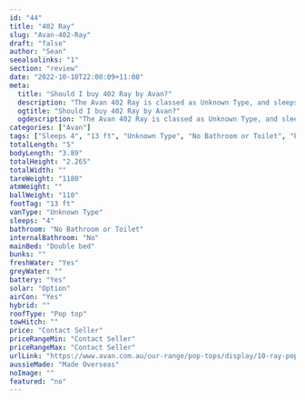 ```yaml
---
id: "44"
title: "402 Ray"
slug: "Avan-402-Ray"
draft: "false"
author: "Sean"
seealsolinks: "1"
section: "review"
date: "2022-10-10T22:00:09+11:00"
meta:
  title: "Should I buy 402 Ray by Avan?"
  description: "The Avan 402 Ray is classed as Unknown Type, and sleeps 4 people. It is Made Overseas and comes in at 13 ft. It generally has No Bathroom or Toilet."
  ogtitle: "Should I buy 402 Ray by Avan?"
  ogdescription: "The Avan 402 Ray is classed as Unknown Type, and sleeps 4 people. It is Made Overseas and comes in at 13 ft. It generally has No Bathroom or Toilet."
categories: ["Avan"]
tags: ["Sleeps 4", "13 ft", "Unknown Type", "No Bathroom or Toilet", "Pop top", "Price Unknown", "Made Overseas"]
totalLength: "5"
bodyLength: "3.89"
totalHeight: "2.265"
totalWidth: ""
tareWeight: "1180"
atmWeight: ""
ballWeight: "110"
footTag: "13 ft"
vanType: "Unknown Type"
sleeps: "4"
bathroom: "No Bathroom or Toilet"
internalBathroom: "No"
mainBed: "Double bed"
bunks: ""
freshWater: "Yes"
greyWater: ""
battery: "Yes"
solar: "Option"
airCon: "Yes"
hybrid: ""
roofType: "Pop top"
towHitch: ""
price: "Contact Seller"
priceRangeMin: "Contact Seller"
priceRangeMax: "Contact Seller"
urlLink: "https://www.avan.com.au/our-range/pop-tops/display/10-ray-pop-top"
aussieMade: "Made Overseas"
noImage: ""
featured: "no"
---
```

